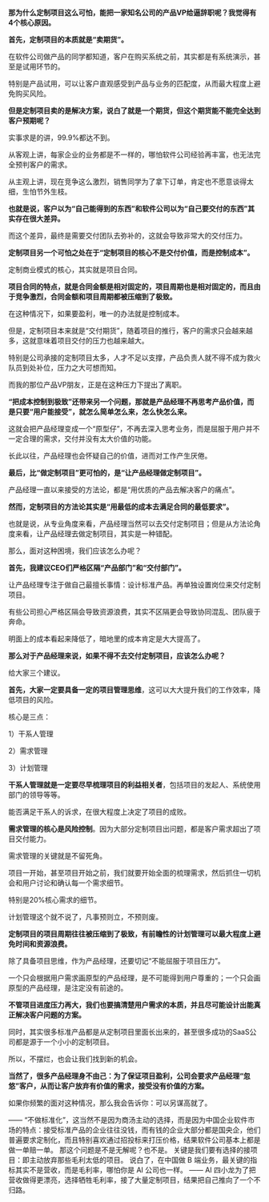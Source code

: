 **那为什么定制项目这么可怕，能把一家知名公司的产品VP给逼辞职呢？我觉得有4个核心原因。**

**首先，定制项目的本质就是“卖期货”。**

在软件公司做产品的同学都知道，客户在购买系统之前，其实都是有系统演示，甚至是试用环节的。

特别是产品试用，可以让客户直观感受到产品与业务的匹配度，从而最大程度上避免购买风险。

**但是定制项目卖的是解决方案，说白了就是一个期货，但这个期货能不能完全达到客户预期呢？**

实事求是的讲，99.9%都达不到。

从客观上讲，每家企业的业务都是不一样的，哪怕软件公司经验再丰富，也无法完全预判客户的需求。

从主观上讲，现在竞争这么激烈，销售同学为了拿下订单，肯定也不愿意谈得太细，生怕节外生枝。

**也就是说，客户以为“自己能得到的东西”和软件公司以为“自己要交付的东西”其实存在很大差异。**

而这个差异，最终是需要交付团队去弥补的，这就会导致非常大的交付压力。

**定制项目另一个可怕之处在于“定制项目的核心不是交付价值，而是控制成本”。**

定制商业模式的核心，其实就是项目合同。

**项目合同的特点，就是合同金额是相对固定的，项目周期也是相对固定的，而且由于竞争激烈，合同金额和项目周期都被压缩到了极致。**

在这种情况下，如果要盈利，唯一的办法就是控制成本。

但是，定制项目本来就是“交付期货”，随着项目的推行，客户的需求只会越来越多，这就意味着项目交付的压力也越来越大。

特别是公司承接的定制项目太多，人才不足以支撑，产品负责人就不得不成为救火队员到处补位，压力之大可想而知。

而我的那位产品VP朋友，正是在这种压力下提出了离职。

**“把成本控制到极致”还带来另一个问题，那就是产品经理不再思考产品价值，而是只要“用户能接受”，就怎么简单怎么来，怎么快怎么来。**

这就会把产品经理变成一个“原型仔”，不再去深入思考业务，而是屈服于用户并不一定合理的需求，交付并没有太大价值的功能。

长此以往，产品经理也会怀疑自己的价值，进而对工作产生厌倦。

**最后，比“做定制项目”更可怕的，是“让产品经理做定制项目”。**

产品经理一直以来接受的方法论，都是“用优质的产品去解决客户的痛点”。

**然而，定制项目的方法论其实是“用最低的成本去满足合同的最低要求”。**

也就是说，从专业角度来看，产品经理当然可以去交付定制项目；但是从方法论角度来看，让产品经理去做定制项目，其实是一种错配。

那么，面对这种困境，我们应该怎么办呢？

**首先，我建议CEO们严格区隔“产品部门”和“交付部门”。**

让产品经理专注于做自己最擅长事情：设计标准产品。再单独设置岗位来交付定制项目。

有些公司担心严格区隔会导致资源浪费，其实不区隔更会导致协同混乱、团队疲于奔命。

明面上的成本看起来降低了，暗地里的成本肯定是大大提高了。

**那么对于产品经理来说，如果不得不去交付定制项目，应该怎么办呢？**

给大家三个建议。

**首先，大家一定要具备一定的项目管理思维**，这可以大大提升我们的工作效率，降低项目的风险。

核心是三点：

1）干系人管理

2）需求管理

3）计划管理

**干系人管理就是一定要尽早梳理项目的利益相关者**，包括项目的发起人、系统使用部门的领导等等。

能否满足干系人的诉求，在很大程度上决定了项目的成败。

**需求管理的核心是风险控制**。因为大部分定制项目出问题，都是客户需求超出了项目交付能力。

需求管理的关键就是不留死角。

项目一开始，甚至项目开始之前，我们就要开始全面的梳理需求，然后抓住一切机会和用户讨论和确认每一个需求细节。

特别是20%核心需求的细节。

计划管理这个就不说了，凡事预则立，不预则废。

**定制项目的项目周期往往被压缩到了极致，有前瞻性的计划管理可以最大程度上避免时间和资源浪费。**

除了具备项目思维，作为产品经理，还要切记“不能屈服于项目压力”。

一个只会根据用户需求画原型的产品经理，是不可能得到用户尊重的；一个只会画原型的产品经理，是注定没有前途的。

**不管项目进度压力再大，我们也要搞清楚用户需求的本质，并且尽可能设计出能真正解决客户问题的方案。**

同时，其实很多标准产品都是从定制项目里面长出来的，甚至很多成功的SaaS公司都是源于一个小小的定制项目。

所以，不摆烂，也会让我们找到新的机会。

**当然了，很多产品经理身不由己：为了保证项目盈利，公司会要求产品经理“忽悠”客户，从而让客户放弃有价值的需求，接受没有价值的方案。**

如果你频繁的面对这种情况，那么我会告诉你：可以另谋高就了。

——
“不做标准化”，这当然不是因为商汤主动的选择，而是因为中国企业软件市场的特点：接受标准产品的企业往往没钱，而有钱的企业大部分都是国央企，他们普遍要求定制化，而且特别喜欢通过招投标来打压价格，结果软件公司基本上都是做一单赔一单。
那这个问题是不是无解呢？也不是。
关键是我们要有选择的接项目：即主动放弃那些毛利太低的项目。
说白了，在中国做 B 端业务，最关键的指标其实不是营收，而是毛利率，哪怕你是 AI 公司也一样。
——
AI 四小龙为了把营收做得更漂亮，选择牺牲毛利率，接了大量定制项目，结果把自己推向了一个不归路。